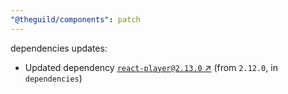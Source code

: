 ```yaml
---
"@theguild/components": patch
---
```

dependencies updates:
  - Updated dependency [`react-player@2.13.0` ↗︎](https://www.npmjs.com/package/react-player/v/2.13.0) (from `2.12.0`, in `dependencies`)
